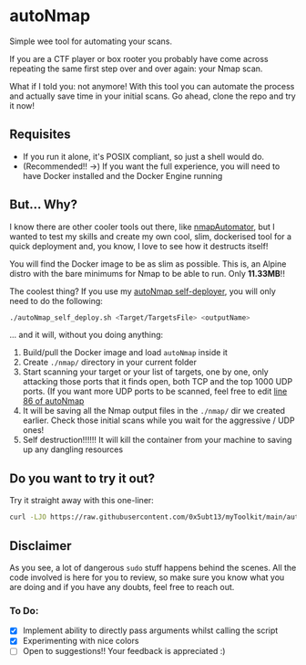# autoNmap

Simple wee tool for automating your scans.

If you are a CTF player or box rooter you probably have come across repeating the same first step over and over again: your Nmap scan.

What if I told you: not anymore! With this tool you can automate the process and actually save time in your initial scans. Go ahead, clone the repo and try it now!

## Requisites

- If you run it alone, it's POSIX compliant, so just a shell would do.
- (Recommended!! ->) If you want the full experience, you will need to have Docker installed and the Docker Engine running 

## But... Why?

I know there are other cooler tools out there, like [nmapAutomator](https://github.com/21y4d/nmapAutomator), but I wanted to test my skills and create my own cool, slim, dockerised tool for a quick deployment and, you know, I love to see how it destructs itself!

You will find the Docker image to be as slim as possible. This is, an Alpine distro with the bare minimums for Nmap to be able to run. Only **11.33MB**!!


The coolest thing? If you use my [autoNmap self-deployer](https://github.com/0x5ubt13/myToolkit/blob/main/autoNmap/autoNmap_self_deploy.sh), you will only need to do the following:

```sh
./autoNmap_self_deploy.sh <Target/TargetsFile> <outputName>
```

... and it will, without you doing anything:

1. Build/pull the Docker image and load `autoNmap` inside it
2. Create `./nmap/` directory in your current folder
3. Start scanning your target or your list of targets, one by one, only attacking those ports that it finds open, both TCP and the top 1000 UDP ports. (If you want more UDP ports to be scanned, feel free to edit [line 86 of autoNmap](https://github.com/0x5ubt13/myToolkit/blob/dc49f922634373ddbbcac356fabd35e780fa6d5e/autoNmap/autoNmap#L86)
4. It will be saving all the Nmap output files in the `./nmap/` dir we created earlier. Check those initial scans while you wait for the aggressive / UDP ones!
5. Self destruction!!!!!! It will kill the container from your machine to saving up any dangling resources

## Do you want to try it out?
Try it straight away with this one-liner:

```sh
curl -LJO https://raw.githubusercontent.com/0x5ubt13/myToolkit/main/autoNmap/autoNmap_self_deploy.sh; sh ./autoNmap_self_deploy.sh 127.0.0.1 localhost_test
```

## Disclaimer

As you see, a lot of dangerous `sudo` stuff happens behind the scenes. All the code involved is here for you to review, so make sure you know what you are doing and if you have any doubts, feel free to reach out.


### To Do:

- [x] Implement ability to directly pass arguments whilst calling the script
- [x] Experimenting with nice colors
- [ ] Open to suggestions!! Your feedback is appreciated :)

